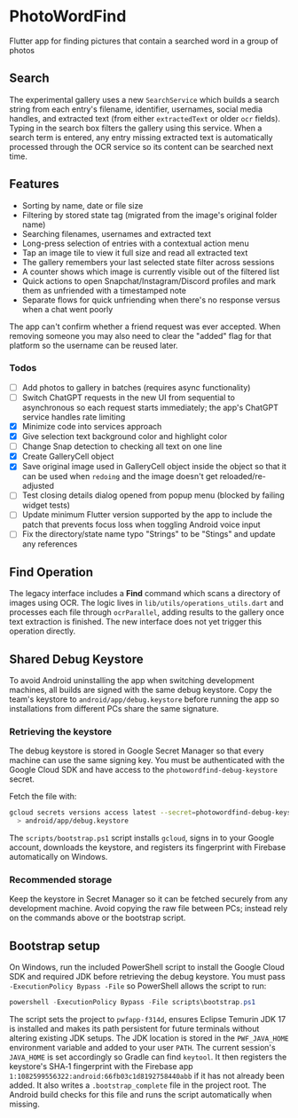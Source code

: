 # PhotoWordFind
Flutter app for finding pictures that contain a searched word in a group of photos

## Search
The experimental gallery uses a new `SearchService` which builds a search string from each entry's filename, identifier, usernames, social media handles, and extracted text (from either `extractedText` or older `ocr` fields). Typing in the search box filters the gallery using this service. When a search term is entered, any entry missing extracted text is automatically processed through the OCR service so its content can be searched next time.

## Features
- Sorting by name, date or file size
- Filtering by stored state tag (migrated from the image's original folder name)
- Searching filenames, usernames and extracted text
- Long-press selection of entries with a contextual action menu
- Tap an image tile to view it full size and read all extracted text
- The gallery remembers your last selected state filter across sessions
- A counter shows which image is currently visible out of the filtered list
- Quick actions to open Snapchat/Instagram/Discord profiles and mark them as unfriended with a timestamped note
- Separate flows for quick unfriending when there's no response versus when a chat went poorly

The app can't confirm whether a friend request was ever accepted. When removing someone you may also need to clear the "added" flag for that platform so the username can be reused later.

### Todos
- [ ] Add photos to gallery in batches (requires async functionality)
- [ ] Switch ChatGPT requests in the new UI from sequential to asynchronous so each request starts immediately; the app's ChatGPT service handles rate limiting
- [x] Minimize code into services approach
- [x] Give selection text background color and highlight color
- [ ] Change Snap detection to checking all text on one line
- [x] Create GalleryCell object
- [x] Save original image used in GalleryCell object inside the object so that it can be used when `redoing` and the image doesn't get reloaded/re-adjusted
- [ ] Test closing details dialog opened from popup menu (blocked by failing widget tests)
- [ ] Update minimum Flutter version supported by the app to include the patch that prevents focus loss when toggling Android voice input
- [ ] Fix the directory/state name typo "Strings" to be "Stings" and update any references

## Find Operation
The legacy interface includes a **Find** command which scans a directory of images using OCR. The logic lives in `lib/utils/operations_utils.dart` and processes each file through `ocrParallel`, adding results to the gallery once text extraction is finished. The new interface does not yet trigger this operation directly.

## Shared Debug Keystore
To avoid Android uninstalling the app when switching development machines, all builds are signed with the same debug keystore. Copy the team's keystore to `android/app/debug.keystore` before running the app so installations from different PCs share the same signature.

### Retrieving the keystore
The debug keystore is stored in Google Secret Manager so that every machine can
use the same signing key. You must be authenticated with the Google Cloud SDK
and have access to the `photowordfind-debug-keystore` secret.

Fetch the file with:
```bash
gcloud secrets versions access latest --secret=photowordfind-debug-keystore \
  > android/app/debug.keystore
```

The `scripts/bootstrap.ps1` script installs `gcloud`, signs in to your Google
account, downloads the keystore, and registers its fingerprint with Firebase
automatically on Windows.

### Recommended storage
Keep the keystore in Secret Manager so it can be fetched securely from any
development machine. Avoid copying the raw file between PCs; instead rely on the
commands above or the bootstrap script.

## Bootstrap setup
On Windows, run the included PowerShell script to install the Google Cloud SDK
and required JDK before retrieving the debug keystore. You must pass
`-ExecutionPolicy Bypass -File` so PowerShell allows the script to run:

```powershell
powershell -ExecutionPolicy Bypass -File scripts\bootstrap.ps1
```

The script sets the project to `pwfapp-f314d`, ensures Eclipse Temurin JDK 17 is
installed and makes its path persistent for future terminals without altering
existing JDK setups. The JDK location is stored in the `PWF_JAVA_HOME`
environment variable and added to your user `PATH`. The current session's
`JAVA_HOME` is set accordingly so Gradle can find `keytool`. It then registers the keystore's SHA‑1
fingerprint with the Firebase app
`1:1082599556322:android:66fb03c1d8192758440abb` if it has not already been
added. It also writes a `.bootstrap_complete` file in the project root. The
Android build checks for this file and runs the script automatically when
missing.
